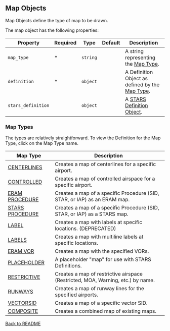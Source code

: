 ## Map Objects

Map Objects define the type of map to be drawn.

The map object has the following properties:

| Property           | Required | Type     | Default | Description                                                   |
| ------------------ | -------- | -------- | ------- | ------------------------------------------------------------- |
| `map_type`         | \*       | `string` |         | A string representing the [Map Type](#map-types).             |
| `definition`       | \*       | `object` |         | A Definition Object as defined by the [Map Type](#map-types). |
| `stars_definition` |          | `object` |         | A [STARS Definition Object](./STARS_DEFINITION_OBJECT.md).    |

### Map Types

The types are relatively straightforward. To view the Definition for the Map Type, click on the Map Type name.

| Map Type                                | Description                                                                     |
| --------------------------------------- | ------------------------------------------------------------------------------- |
| [CENTERLINES](./CENTERLINES.md)         | Creates a map of centerlines for a specific airport.                            |
| [CONTROLLED](./CONTROLLED.md)           | Creates a map of controlled airspace for a specific airport.                    |
| [ERAM PROCEDURE](./ERAM_PROCEDURE.md)   | Creates a map of a specific Procedure (SID, STAR, or IAP) as an ERAM map.       |
| [STARS PROCEDURE](./STARS_PROCEDURE.md) | Creates a map of a specific Procedure (SID, STAR, or IAP) as a STARS map.       |
| [LABEL](./LABEL.md)                     | Creates a map with labels at specific locations. (DEPRECATED)                   |
| [LABELS](./LABELS.md)                   | Creates a map with multiline labels at specific locations.                      |
| [ERAM VOR](./ERAM_VOR.md)               | Creates a map with the specified VORs.                                          |
| [PLACEHOLDER](./PLACEHOLDER.md)         | A placeholder "map" for use with STARS Definitions.                             |
| [RESTRICTIVE](./RESTRICTIVE.md)         | Creates a map of restrictive airspace (Restricted, MOA, Warning, etc.) by name. |
| [RUNWAYS](./RUNWAYS.md)                 | Creates a map of runway lines for the specified airports.                       |
| [VECTORSID](./VECTORSID.md)             | Creates a map of a specific vector SID.                                         |
| [COMPOSITE](./COMPOSITE.md)             | Creates a combined map of existing maps.                                        |

[Back to README](../README.md)
